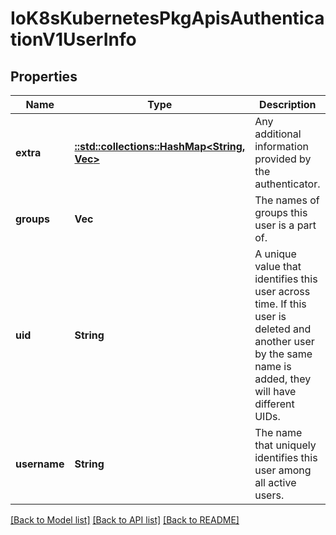 # IoK8sKubernetesPkgApisAuthenticationV1UserInfo

## Properties
Name | Type | Description | Notes
------------ | ------------- | ------------- | -------------
**extra** | [**::std::collections::HashMap<String, Vec<String>>**](array.md) | Any additional information provided by the authenticator. | [optional] [default to null]
**groups** | **Vec<String>** | The names of groups this user is a part of. | [optional] [default to null]
**uid** | **String** | A unique value that identifies this user across time. If this user is deleted and another user by the same name is added, they will have different UIDs. | [optional] [default to null]
**username** | **String** | The name that uniquely identifies this user among all active users. | [optional] [default to null]

[[Back to Model list]](../README.md#documentation-for-models) [[Back to API list]](../README.md#documentation-for-api-endpoints) [[Back to README]](../README.md)


